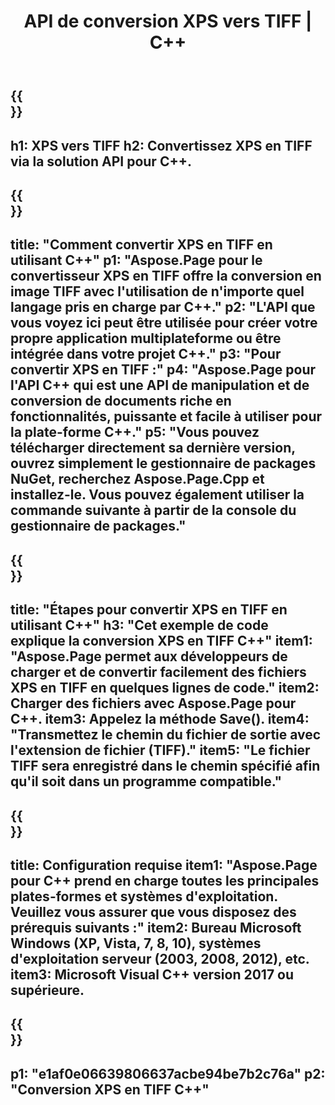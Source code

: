 ﻿---
translation: true
template: /_templates/_conversion-child-cpp.md
title: API de conversion XPS vers TIFF | C++
url: /cpp/conversion/xps-to-tiff/
description: Conversion PS en TIFF fournie par Aspose.Page pour la solution API C++. Fonctionne dans l'environnement d'exécution C++ pour Windows 32 bits, Windows 64 bits et Linux 64 bits.
informat: XPS
outformat: TIFF
otherformats: EPS PS
---

{{<section banner>}}
---
h1: XPS vers TIFF
h2: Convertissez XPS en TIFF via la solution API pour C++.
---

{{<section overview>}}
---
title: "Comment convertir XPS en TIFF en utilisant C++"
p1: "Aspose.Page pour le convertisseur XPS en TIFF offre la conversion en image TIFF avec l'utilisation de n'importe quel langage pris en charge par C++."
p2: "L'API que vous voyez ici peut être utilisée pour créer votre propre application multiplateforme ou être intégrée dans votre projet C++."
p3: "Pour convertir XPS en TIFF :"
p4: "Aspose.Page pour l'API C++ qui est une API de manipulation et de conversion de documents riche en fonctionnalités, puissante et facile à utiliser pour la plate-forme C++."
p5: "Vous pouvez télécharger directement sa dernière version, ouvrez simplement le gestionnaire de packages NuGet, recherchez Aspose.Page.Cpp et installez-le. Vous pouvez également utiliser la commande suivante à partir de la console du gestionnaire de packages."
---

{{<section feature1>}}
---
title: "Étapes pour convertir XPS en TIFF en utilisant C++"
h3: "Cet exemple de code explique la conversion XPS en TIFF C++"
item1: "Aspose.Page permet aux développeurs de charger et de convertir facilement des fichiers XPS en TIFF en quelques lignes de code."
item2: Charger des fichiers avec Aspose.Page pour C++.
item3: Appelez la méthode Save().
item4: "Transmettez le chemin du fichier de sortie avec l'extension de fichier (TIFF)."
item5: "Le fichier TIFF sera enregistré dans le chemin spécifié afin qu'il soit dans un programme compatible."
---

{{<section feature2>}}
---
title: Configuration requise
item1: "Aspose.Page pour C++ prend en charge toutes les principales plates-formes et systèmes d'exploitation. Veuillez vous assurer que vous disposez des prérequis suivants :"
item2: Bureau Microsoft Windows (XP, Vista, 7, 8, 10), systèmes d'exploitation serveur (2003, 2008, 2012), etc.
item3: Microsoft Visual C++ version 2017 ou supérieure.
---

{{<section gist>}}
---
p1: "e1af0e06639806637acbe94be7b2c76a"
p2: "Conversion XPS en TIFF C++"
---
